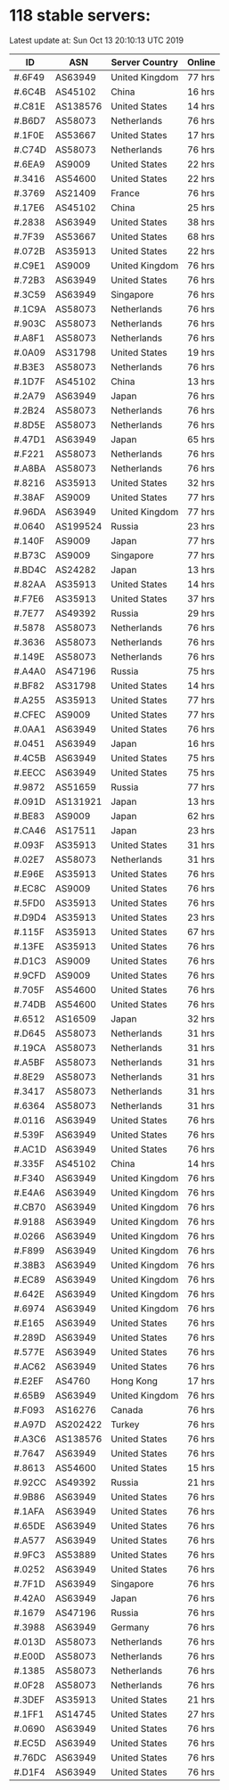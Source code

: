 # 118 stable servers:

Latest update at: Sun Oct 13 20:10:13 UTC 2019

| ID | ASN | Server Country | Online |
| -- | --- | -------------- | ------ |
| #.6F49 | AS63949 | United Kingdom | 77 hrs |
| #.6C4B | AS45102 | China | 16 hrs |
| #.C81E | AS138576 | United States | 14 hrs |
| #.B6D7 | AS58073 | Netherlands | 76 hrs |
| #.1F0E | AS53667 | United States | 17 hrs |
| #.C74D | AS58073 | Netherlands | 76 hrs |
| #.6EA9 | AS9009 | United States | 22 hrs |
| #.3416 | AS54600 | United States | 22 hrs |
| #.3769 | AS21409 | France | 76 hrs |
| #.17E6 | AS45102 | China | 25 hrs |
| #.2838 | AS63949 | United States | 38 hrs |
| #.7F39 | AS53667 | United States | 68 hrs |
| #.072B | AS35913 | United States | 22 hrs |
| #.C9E1 | AS9009 | United Kingdom | 76 hrs |
| #.72B3 | AS63949 | United States | 76 hrs |
| #.3C59 | AS63949 | Singapore | 76 hrs |
| #.1C9A | AS58073 | Netherlands | 76 hrs |
| #.903C | AS58073 | Netherlands | 76 hrs |
| #.A8F1 | AS58073 | Netherlands | 76 hrs |
| #.0A09 | AS31798 | United States | 19 hrs |
| #.B3E3 | AS58073 | Netherlands | 76 hrs |
| #.1D7F | AS45102 | China | 13 hrs |
| #.2A79 | AS63949 | Japan | 76 hrs |
| #.2B24 | AS58073 | Netherlands | 76 hrs |
| #.8D5E | AS58073 | Netherlands | 76 hrs |
| #.47D1 | AS63949 | Japan | 65 hrs |
| #.F221 | AS58073 | Netherlands | 76 hrs |
| #.A8BA | AS58073 | Netherlands | 76 hrs |
| #.8216 | AS35913 | United States | 32 hrs |
| #.38AF | AS9009 | United States | 77 hrs |
| #.96DA | AS63949 | United Kingdom | 77 hrs |
| #.0640 | AS199524 | Russia | 23 hrs |
| #.140F | AS9009 | Japan | 77 hrs |
| #.B73C | AS9009 | Singapore | 77 hrs |
| #.BD4C | AS24282 | Japan | 13 hrs |
| #.82AA | AS35913 | United States | 14 hrs |
| #.F7E6 | AS35913 | United States | 37 hrs |
| #.7E77 | AS49392 | Russia | 29 hrs |
| #.5878 | AS58073 | Netherlands | 76 hrs |
| #.3636 | AS58073 | Netherlands | 76 hrs |
| #.149E | AS58073 | Netherlands | 76 hrs |
| #.A4A0 | AS47196 | Russia | 75 hrs |
| #.BF82 | AS31798 | United States | 14 hrs |
| #.A255 | AS35913 | United States | 77 hrs |
| #.CFEC | AS9009 | United States | 77 hrs |
| #.0AA1 | AS63949 | United States | 76 hrs |
| #.0451 | AS63949 | Japan | 16 hrs |
| #.4C5B | AS63949 | United States | 75 hrs |
| #.EECC | AS63949 | United States | 75 hrs |
| #.9872 | AS51659 | Russia | 77 hrs |
| #.091D | AS131921 | Japan | 13 hrs |
| #.BE83 | AS9009 | Japan | 62 hrs |
| #.CA46 | AS17511 | Japan | 23 hrs |
| #.093F | AS35913 | United States | 31 hrs |
| #.02E7 | AS58073 | Netherlands | 31 hrs |
| #.E96E | AS35913 | United States | 76 hrs |
| #.EC8C | AS9009 | United States | 76 hrs |
| #.5FD0 | AS35913 | United States | 76 hrs |
| #.D9D4 | AS35913 | United States | 23 hrs |
| #.115F | AS35913 | United States | 67 hrs |
| #.13FE | AS35913 | United States | 76 hrs |
| #.D1C3 | AS9009 | United States | 76 hrs |
| #.9CFD | AS9009 | United States | 76 hrs |
| #.705F | AS54600 | United States | 76 hrs |
| #.74DB | AS54600 | United States | 76 hrs |
| #.6512 | AS16509 | Japan | 32 hrs |
| #.D645 | AS58073 | Netherlands | 31 hrs |
| #.19CA | AS58073 | Netherlands | 31 hrs |
| #.A5BF | AS58073 | Netherlands | 31 hrs |
| #.8E29 | AS58073 | Netherlands | 31 hrs |
| #.3417 | AS58073 | Netherlands | 31 hrs |
| #.6364 | AS58073 | Netherlands | 31 hrs |
| #.0116 | AS63949 | United States | 76 hrs |
| #.539F | AS63949 | United States | 76 hrs |
| #.AC1D | AS63949 | United States | 76 hrs |
| #.335F | AS45102 | China | 14 hrs |
| #.F340 | AS63949 | United Kingdom | 76 hrs |
| #.E4A6 | AS63949 | United Kingdom | 76 hrs |
| #.CB70 | AS63949 | United Kingdom | 76 hrs |
| #.9188 | AS63949 | United Kingdom | 76 hrs |
| #.0266 | AS63949 | United Kingdom | 76 hrs |
| #.F899 | AS63949 | United Kingdom | 76 hrs |
| #.38B3 | AS63949 | United Kingdom | 76 hrs |
| #.EC89 | AS63949 | United Kingdom | 76 hrs |
| #.642E | AS63949 | United Kingdom | 76 hrs |
| #.6974 | AS63949 | United Kingdom | 76 hrs |
| #.E165 | AS63949 | United States | 76 hrs |
| #.289D | AS63949 | United States | 76 hrs |
| #.577E | AS63949 | United States | 76 hrs |
| #.AC62 | AS63949 | United States | 76 hrs |
| #.E2EF | AS4760 | Hong Kong | 17 hrs |
| #.65B9 | AS63949 | United Kingdom | 76 hrs |
| #.F093 | AS16276 | Canada | 76 hrs |
| #.A97D | AS202422 | Turkey | 76 hrs |
| #.A3C6 | AS138576 | United States | 76 hrs |
| #.7647 | AS63949 | United States | 76 hrs |
| #.8613 | AS54600 | United States | 15 hrs |
| #.92CC | AS49392 | Russia | 21 hrs |
| #.9B86 | AS63949 | United States | 76 hrs |
| #.1AFA | AS63949 | United States | 76 hrs |
| #.65DE | AS63949 | United States | 76 hrs |
| #.A577 | AS63949 | United States | 76 hrs |
| #.9FC3 | AS53889 | United States | 76 hrs |
| #.0252 | AS63949 | United States | 76 hrs |
| #.7F1D | AS63949 | Singapore | 76 hrs |
| #.42A0 | AS63949 | Japan | 76 hrs |
| #.1679 | AS47196 | Russia | 76 hrs |
| #.3988 | AS63949 | Germany | 76 hrs |
| #.013D | AS58073 | Netherlands | 76 hrs |
| #.E00D | AS58073 | Netherlands | 76 hrs |
| #.1385 | AS58073 | Netherlands | 76 hrs |
| #.0F28 | AS58073 | Netherlands | 76 hrs |
| #.3DEF | AS35913 | United States | 21 hrs |
| #.1FF1 | AS14745 | United States | 27 hrs |
| #.0690 | AS63949 | United States | 76 hrs |
| #.EC5D | AS63949 | United States | 76 hrs |
| #.76DC | AS63949 | United States | 76 hrs |
| #.D1F4 | AS63949 | United States | 76 hrs |

